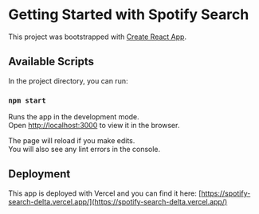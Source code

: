 # Getting Started with Spotify Search

This project was bootstrapped with [Create React App](https://github.com/facebook/create-react-app).

## Available Scripts

In the project directory, you can run:

### `npm start`

Runs the app in the development mode.\
Open [http://localhost:3000](http://localhost:3000) to view it in the browser.

The page will reload if you make edits.\
You will also see any lint errors in the console.

## Deployment

This app is deployed with Vercel and you can find it here:
[https://spotify-search-delta.vercel.app/](https://spotify-search-delta.vercel.app/)
